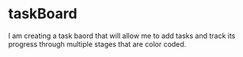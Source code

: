 # taskBoard
I am creating a task baord that will allow me to add tasks and track its progress through multiple stages that are color coded.
